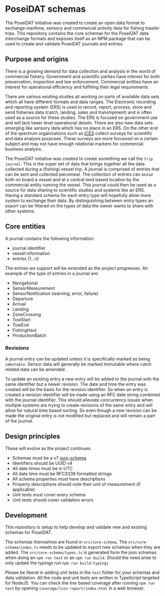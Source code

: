 # PoseiDAT schemas

The PoseiDAT initiative was created to create an open data format to exchange maritime, sensory and commercial activity data for fishing trawler trips.
This repository contains the core schemas for the PoseiDAT data interchange formats and exposes itself as an NPM package that can be used to create and validate PoseiDAT journals and entries.

## Purpose and origins

There is a growing demand for data collection and analysis in the world of commercial fishery.
Government and scientific parties have interest for both preservation, inspection and law enforcement.
Commercial entities have an interest for operational efficiency and fulfilling their legal requirements.

There are various existing studies all working on parts of available data sets which all have different formats and data ranges.
The Electronic recording and reporting system (ERS) is used to record, report, process, store and send fisheries data (catch, landing, sales and transhipment) and is often used as a source for these studies.
The ERS is focused on government use and will lack lower level operational details.
There are also new data sets emerging like sensory data which has no place in an ERS.
On the other end of the spectrum organizations such as [ICES](http://www.ices.dk) collect surveys for scientific and data analysis purposes.
These surveys are more focussed on a certain subject and may not have enough relational markers for commercial business analysis.

The PoseiDAT initiative was created to create something we call the `trip journal`.
This is the super set of data that brings together all the data collected during a (fishing) vessel trip.
A journal is comprised of entries that can be sent and collected piecemeal.
The collection of entries can occur both on board a vessel and at a central land based location by the commercial entity running the vessel.
This journal could then be used as a source for data sharing to scientific studies and systems like an ERS.
Having a standard schema for each entry type will hopefully allow more system to exchange their data.
By distinguishing between entry types an export can be filtered on the types of data the owner wants to share with other systems.

## Core entities

A journal contains the following information:

* journal identifier
* vessel information
* entries (1...n)

The entries we support will be extended as the project progresses.
An example of the type of entries in a journal are:

* Navigational
* SensorMeasurement
* SensorNotification (warning, error, failure)
* Departure
* Arrival
* Landing
* ZoneCrossing
* TowStart
* TowEnd
* FishingHaul
* ProductionBatch

### Revisions

A journal entry can be updated unless it is specifically marked as being `immutable`.
Sensor data will generally be marked immutable where catch related data can be amended.

To update an existing entry a new entry will be added to the journal with the same identifier but a newer revision.
The date and time the entry was created will be the basis for the revision identifier.
So when an entry is created a revision identifier will be made using an RFC date string combined with the journal identifier.
This should alleviate concurrency issues when multiple systems are trying to create revisions of the same entry and will allow for natural time based sorting.
So even though a new revision can be made the original entry is not modified but replaced and will remain a part of the journal.

## Design principles

These will evolve as the project continues.

* Schemas must be a v7 [json-schema](https://json-schema.org)
* Identifiers should be UUID v4
* All date times must be in UTC
* All date time must be RFC3339 formatted strings
* All schema properties must have descriptions
* Property descriptions should note their unit of measurement (if applicable)
* Unit tests must cover every schema
* Unit tests should cover validation errors

## Development

This repository is setup to help develop and validate new and existing schemas for PoseiDAT.

The schemas themselves are found in `src/core-schema`.
The `src/core-schema/index.ts` needs to be updated to export new schemas when they are added.
The `src/core-schema/types.ts` is generated form the json schemas when doing an `npm run test` or an `npm run build`.
Should the need arise to only update the typings run `npm run build:typings`

Please be liberal in adding unit tests in the `test` folder for your schemas and data validation.
All the code and unit tests are written in TypeScript targeted for NodeJS.
You can check the line based coverage after running `npm run test` by opening `coverage/lcov-report/index.html` in a web browser.
